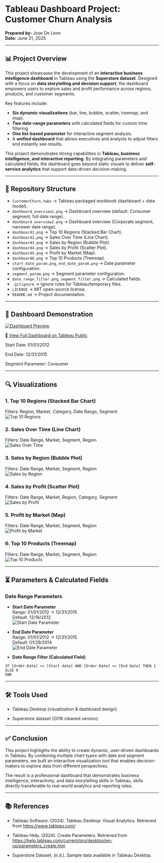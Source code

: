 # Tableau Dashboard Project: Customer Churn Analysis  

**Prepared by:** Jose De Leon  
**Date:** June 21, 2025  

---

## 📊 Project Overview  
This project showcases the development of an **interactive business intelligence dashboard** in Tableau using the **Superstore dataset**. Designed with a focus on **data storytelling and decision support**, the dashboard empowers users to explore sales and profit performance across regions, products, and customer segments.  

Key features include:  
- **Six dynamic visualizations** (bar, line, bubble, scatter, treemap, and map).  
- **Two date-range parameters** with calculated fields for custom time filtering.  
- **One list-based parameter** for interactive segment analysis.  
- A **unified dashboard** that allows executives and analysts to adjust filters and instantly see results.  

This project demonstrates strong capabilities in **Tableau, business intelligence, and interactive reporting**. By integrating parameters and calculated fields, the dashboard goes beyond static visuals to deliver **self-service analytics** that support data-driven decision-making.  

---

## 📁 Repository Structure  
- `CustomerChurn.twbx` → Tableau packaged workbook (dashboard + data model).  
- `dashboard_overview1.png` → Dashboard overview (default: Consumer segment, full date range).  
- `dashboard_overview2.png` → Dashboard overview (Corporate segment, narrower date range).  
- `dashboard1.png` → Top 10 Regions (Stacked Bar Chart).  
- `dashboard2.png` → Sales Over Time (Line Chart).  
- `dashboard3.png` → Sales by Region (Bubble Plot).  
- `dashboard4.png` → Sales by Profit (Scatter Plot).  
- `dashboard5.png` → Profit by Market (Map).  
- `dashboard6.png` → Top 10 Products (Treemap).  
- `start_date_param.png`, `end_date_param.png` → Date parameter configuration.  
- `segment_param.png` → Segment parameter configuration.  
- `date_range_filter.png`, `segment_filter.png` → Calculated fields.  
- `.gitignore` → Ignore rules for Tableau/temporary files.  
- `LICENSE` → MIT open-source license.  
- `README.md` → Project documentation.  

---

## 📸 Dashboard Demonstration

[![Dashboard Preview](plots/Dashboard.png)](https://public.tableau.com/views/Dashboard-GlobalSales-github/Dashboard?:language=en-US&:sid=&:redirect=auth&:display_count=n&:origin=viz_share_link)  

🔗 [View Full Dashboard on Tableau Public](https://public.tableau.com/views/Dashboard-GlobalSales-github/Dashboard?:language=en-US&:sid=&:redirect=auth&:display_count=n&:origin=viz_share_link)

Start Date: 01/01/2012

End Date: 12/31/2015

Segment Parameter: Consumer

---

## 🔍 Visualizations  

### 1. Top 10 Regions (Stacked Bar Chart)  
Filters: Region, Market, Category, Date Range, Segment  
![Top 10 Regions](plots/top%2010%20regions.png)  

### 2. Sales Over Time (Line Chart)  
Filters: Date Range, Market, Segment, Region  
![Sales Over Time](plots/Sales%20Over%20Time.png)  

### 3. Sales by Region (Bubble Plot)  
Filters: Date Range, Market, Segment, Region  
![Sales by Region](plots/Sales%20by%20Region.png)  

### 4. Sales by Profit (Scatter Plot)  
Filters: Date Range, Market, Region, Category, Segment  
![Sales by Profit](plots/Sales%20By%20Profit.png)  

### 5. Profit by Market (Map)  
Filters: Date Range, Market, Segment, Region  
![Profit by Market](plots/Profit%20by%20Market.png)  

### 6. Top 10 Products (Treemap)  
Filters: Date Range, Market, Segment, Region  
![Top 10 Products](plots/Top%2010%20Products.png)  
  

---

## ⏳ Parameters & Calculated Fields  

### Date Range Parameters  
- **Start Date Parameter**  
  Range: 01/01/2012 → 12/31/2015  
  Default: 12/16/2012  
  ![Start Date Parameter](plots/Start%20date.png)  

- **End Date Parameter**  
  Range: 01/01/2012 → 12/31/2015  
  Default: 01/29/2014  
  ![End Date Parameter](plots/End%20Date.png)  

- **Date Range Filter (Calculated Field)**  
```tableau
IF [Order.Date] >= [Start date] AND [Order.Date] <= [End Date] THEN 1
ELSE 0
END
```

---

## 🛠 Tools Used

- Tableau Desktop (visualization & dashboard design)

- Superstore dataset (2016 cleaned version)

---


## ✅ Conclusion

This project highlights the ability to create dynamic, user-driven dashboards in Tableau. By combining multiple chart types with date and segment parameters, we built an interactive visualization tool that enables decision-makers to explore data from different perspectives.

The result is a professional dashboard that demonstrates business intelligence, interactivity, and data storytelling skills in Tableau, skills directly transferable to real-world analytics and reporting roles.

---

## 📚 References

- Tableau Software. (2024). Tableau Desktop: Visual Analytics. Retrieved from https://www.tableau.com/

- Tableau Help. (2024). Create Parameters. Retrieved from https://help.tableau.com/current/pro/desktop/en-us/parameters_create.htm

- Superstore Dataset. (n.d.). Sample data available in Tableau Desktop.
